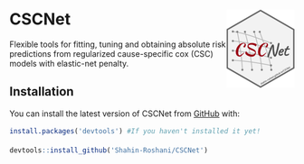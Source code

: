 
<!-- README.md is generated from README.Rmd. Please edit that file -->

# CSCNet <img src="man/figures/logo.png" align="right" height="139" />

<!-- badges: start -->
<!-- badges: end -->

Flexible tools for fitting, tuning and obtaining absolute risk
predictions from regularized cause-specific cox (CSC) models with
elastic-net penalty.

## Installation

You can install the latest version of CSCNet from
[GitHub](https://github.com) with:

``` r
install.packages('devtools') #If you haven't installed it yet!

devtools::install_github('Shahin-Roshani/CSCNet')
```
